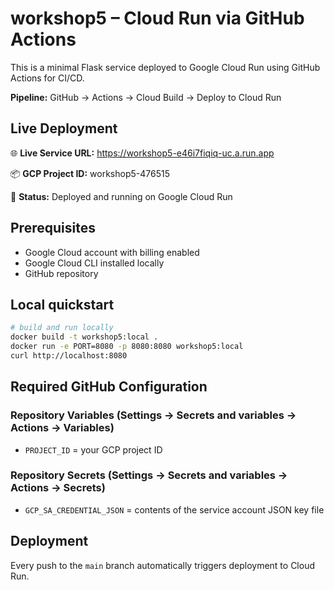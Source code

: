 # workshop5 – Cloud Run via GitHub Actions

This is a minimal Flask service deployed to Google Cloud Run using GitHub Actions for CI/CD.

**Pipeline:** GitHub → Actions → Cloud Build → Deploy to Cloud Run

## Live Deployment

🌐 **Live Service URL:** https://workshop5-e46i7fiqiq-uc.a.run.app

📦 **GCP Project ID:** workshop5-476515

🔄 **Status:** Deployed and running on Google Cloud Run

## Prerequisites
- Google Cloud account with billing enabled
- Google Cloud CLI installed locally
- GitHub repository

## Local quickstart
```bash
# build and run locally
docker build -t workshop5:local .
docker run -e PORT=8080 -p 8080:8080 workshop5:local
curl http://localhost:8080
```

## Required GitHub Configuration

### Repository Variables (Settings → Secrets and variables → Actions → Variables)
- `PROJECT_ID` = your GCP project ID

### Repository Secrets (Settings → Secrets and variables → Actions → Secrets)
- `GCP_SA_CREDENTIAL_JSON` = contents of the service account JSON key file

## Deployment
Every push to the `main` branch automatically triggers deployment to Cloud Run.
